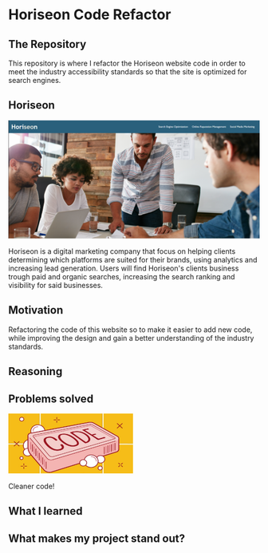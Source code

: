 # Horiseon Code Refactor

## The Repository

This repository is where I refactor the Horiseon website code in order to meet the industry accessibility standards so that the site is optimized for search engines.

## Horiseon

<p align="center">
  <img alt="Horieson website" src="./assets/images/horieson print.png">
</p>

Horiseon is a digital marketing company that focus on helping clients determining which platforms are suited for their brands, using analytics and increasing lead generation.
Users will find Horiseon's clients business trough paid and organic searches, increasing the search ranking and visibility for said businesses.

## Motivation

Refactoring the code of this website so to make it easier to add new code, while improving the design and gain a better understanding of the industry standards.

## Reasoning

## Problems solved

<p align="left">
  <img alt="Horieson website" src="./assets/images/CleanCode.jpg" width="250" height="120">
</p>

Cleaner code!

## What I learned

## What makes my project stand out?
